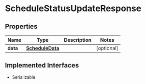 

# ScheduleStatusUpdateResponse


## Properties

Name | Type | Description | Notes
------------ | ------------- | ------------- | -------------
**data** | [**ScheduleData**](ScheduleData.md) |  |  [optional]


## Implemented Interfaces

* Serializable


